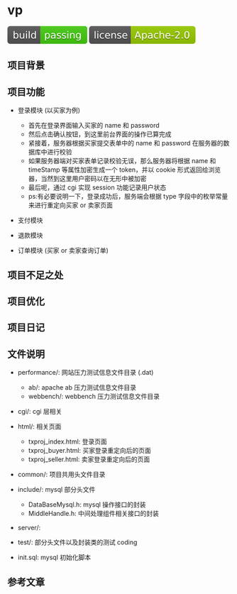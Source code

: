 # vp

[![Passing Status](https://github.com/Apriluestc/img.org/blob/master/passing.svg)](https://github.com/Apriluestc/groupe-chat/blob/master/compileFile)
[![LICENSE](https://github.com/Apriluestc/img.org/blob/master/apache.svg)](https://github.com/Apriluestc/virtual-payment/blob/master/LICENSE)

## 项目背景

## 项目功能

- 登录模块 (以买家为例)
  - 首先在登录界面输入买家的 name 和 password
  - 然后点击确认按钮，到这里前台界面的操作已算完成
  - 紧接着，服务器根据买家提交表单中的 name 和 password 在服务器的数据库中进行校验
  - 如果服务器端对买家表单记录校验无误，那么服务器将根据 name 和 timeStamp 等属性加密生成一个 token，并以 cookie 形式返回给浏览器，当然到这里用户密码以在无形中被加密
  - 最后呢，通过 cgi 实现 session 功能记录用户状态
  - ps:有必要说明一下，登录成功后，服务端会根据 type 字段中的枚举常量来进行重定向买家 or 卖家页面

- 支付模块

- 退款模块

- 订单模块 (买家 or 卖家查询订单)

## 项目不足之处

## 项目优化

## 项目日记

## 文件说明

- performance/: 网站压力测试信息文件目录 (.dat)
  - ab/: apache ab 压力测试信息文件目录
  - webbench/: webbench 压力测试信息文件目录

- cgi/: cgi 层相关

- html/: 相关页面
  - txproj_index.html: 登录页面
  - txproj_buyer.html: 买家登录重定向后的页面
  - txproj_seller.html: 卖家登录重定向后的页面

- common/: 项目共用头文件目录

- include/: mysql 部分头文件
  - DataBaseMysql.h: mysql 操作接口的封装
  - MiddleHandle.h: 中间处理组件相关接口的封装

- server/:

- test/: 部分头文件以及封装类的测试 coding

- init.sql: mysql 初始化脚本

## 参考文章
